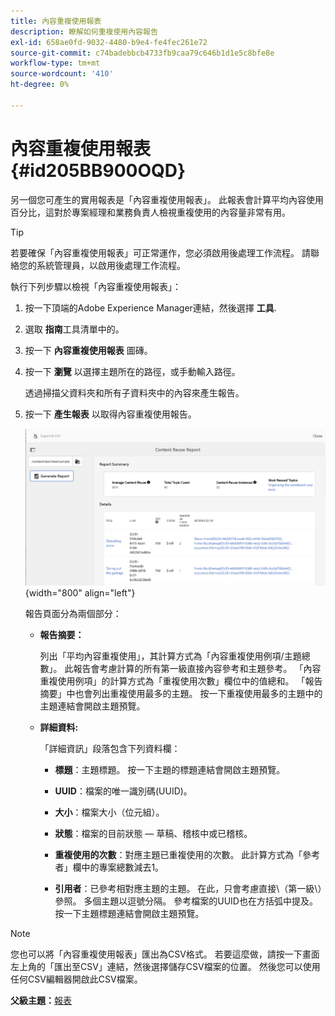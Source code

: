 ```yaml
---
title: 內容重複使用報表
description: 瞭解如何重複使用內容報告
exl-id: 658ae0fd-9032-4480-b9e4-fe4fec261e72
source-git-commit: c74badebbcb4733fb9caa79c646b1d1e5c8bfe8e
workflow-type: tm+mt
source-wordcount: '410'
ht-degree: 0%

---
```


# 內容重複使用報表 {#id205BB900OQD}

另一個您可產生的實用報表是「內容重複使用報表」。 此報表會計算平均內容使用百分比，這對於專案經理和業務負責人檢視重複使用的內容量非常有用。

>[!TIP]
>
> 若要確保「內容重複使用報表」可正常運作，您必須啟用後處理工作流程。 請聯絡您的系統管理員，以啟用後處理工作流程。

執行下列步驟以檢視「內容重複使用報表」：

1. 按一下頂端的Adobe Experience Manager連結，然後選擇 **工具**.

1. 選取 **指南**&#x200B;工具清單中的。

1. 按一下 **內容重複使用報表** 圖磚。

1. 按一下 **瀏覽** 以選擇主題所在的路徑，或手動輸入路徑。

   透過掃描父資料夾和所有子資料夾中的內容來產生報告。

1. 按一下 **產生報表** 以取得內容重複使用報告。

   ![](images/content-reuse-uuid.png){width="800" align="left"}

   報告頁面分為兩個部分：

   - **報告摘要：**

      列出「平均內容重複使用」，其計算方式為「內容重複使用例項/主題總數」。 此報告會考慮計算的所有第一級直接內容參考和主題參考。 「內容重複使用例項」的計算方式為「重複使用次數」欄位中的值總和。 「報告摘要」中也會列出重複使用最多的主題。 按一下重複使用最多的主題中的主題連結會開啟主題預覽。

   - **詳細資料:**

      「詳細資訊」段落包含下列資料欄：

      - **標題**：主題標題。 按一下主題的標題連結會開啟主題預覽。

      - **UUID**：檔案的唯一識別碼\(UUID\)。

      - **大小**：檔案大小（位元組）。

      - **狀態**：檔案的目前狀態 — 草稿、稽核中或已稽核。

      - **重複使用的次數**：對應主題已重複使用的次數。 此計算方式為「參考者」欄中的專案總數減去1。

      - **引用者**：已參考相對應主題的主題。 在此，只會考慮直接\（第一級\）參照。 多個主題以逗號分隔。 參考檔案的UUID也在方括弧中提及。按一下主題標題連結會開啟主題預覽。


>[!NOTE]
>
> 您也可以將「內容重複使用報表」匯出為CSV格式。 若要這麼做，請按一下畫面左上角的「匯出至CSV」連結，然後選擇儲存CSV檔案的位置。 然後您可以使用任何CSV編輯器開啟此CSV檔案。

**父級主題：**[&#x200B;報表](reports-intro.md)
